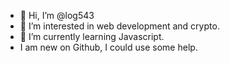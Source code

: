- 👋 Hi, I’m @log543
- 👀 I’m interested in web development and crypto.
- 🌱 I’m currently learning Javascript.
- I am new on Github, I could use some help.

<!---
log543/log543 is a ✨ special ✨ repository because its `README.md` (this file) appears on your GitHub profile.
You can click the Preview link to take a look at your changes.
--->
